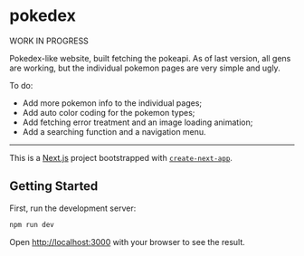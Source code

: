 # pokedex

  WORK IN PROGRESS

  Pokedex-like website, built fetching the pokeapi. As of last version, all gens are working, but the individual pokemon pages are very simple and ugly.

To do:

 - Add more pokemon info to the individual pages;
 - Add auto color coding for the pokemon types;
 - Add fetching error treatment and an image loading animation;
 - Add a searching function and a navigation menu.

<hr>

This is a [Next.js](https://nextjs.org/) project bootstrapped with [`create-next-app`](https://github.com/vercel/next.js/tree/canary/packages/create-next-app).

## Getting Started

First, run the development server:

```bash
npm run dev

```

Open [http://localhost:3000](http://localhost:3000) with your browser to see the result.


